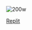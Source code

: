 ![200w](https://github.com/rcyaon/rcyaon/assets/79887316/363b052d-4fa5-40f0-8cba-e607105ebfd0)

[Replit](https://replit.com/@rcyaon)
